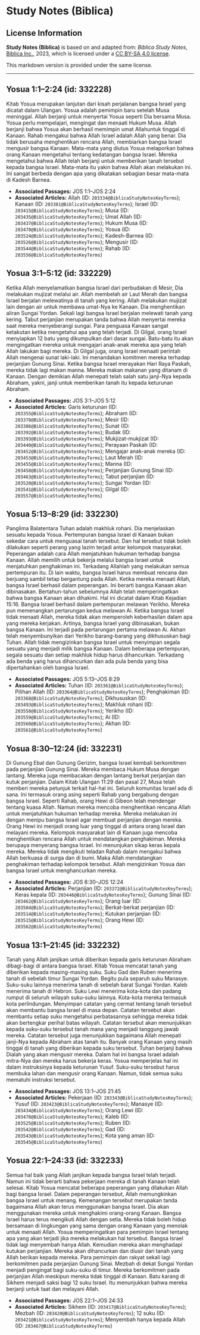 # Study Notes (Biblica)

## License Information

**Study Notes (Biblica)** is based on and adapted from: _Biblica Study Notes_, [Biblica Inc.](https://www.biblica.com/), 2023, which is licensed under a [CC BY-SA 4.0 license](https://creativecommons.org/licenses/by-sa/4.0/legalcode.en).

This markdown version is provided under the same license.



--------------------------------

## Yosua 1:1–2:24 (id: 332228)

Kitab Yosua merupakan lanjutan dari kisah perjalanan bangsa Israel yang dicatat dalam Ulangan. Yosua adalah pemimpin baru setelah Musa meninggal. Allah berjanji untuk menyertai Yosua seperti Dia bersama Musa. Yosua perlu mempelajari, mengingat dan menaati Hukum Musa. Allah berjanji bahwa Yosua akan berhasil memimpin umat Allahuntuk tinggal di Kanaan. Rahab mengakui bahwa Allah Israel adalah Allah yang benar. Dia tidak berusaha menghentikan rencana Allah, membiarkan bangsa Israel mengusir bangsa Kanaan. Mata\-mata yang diutus Yosua melaporkan bahwa orang Kanaan mengetahui tentang kedatangan bangsa Israel. Mereka mengetahui bahwa Allah telah berjanji untuk memberikan tanah tersebut kepada bangsa Israel. Mata\-mata itu yakin bahwa Allah akan melakukan ini. Ini sangat berbeda dengan apa yang dikatakan sebagian besar mata\-mata di Kadesh Barnea.

* **Associated Passages:** JOS 1:1–JOS 2:24
* **Associated Articles:** Allah (ID: `203334@BiblicaStudyNotesKeyTerms`); Kanaan (ID: `203381@BiblicaStudyNotesKeyTerms`); Israel (ID: `203415@BiblicaStudyNotesKeyTerms`); Musa (ID: `203435@BiblicaStudyNotesKeyTerms`); Umat Allah (ID: `203437@BiblicaStudyNotesKeyTerms`); Hukum Musa (ID: `203470@BiblicaStudyNotesKeyTerms`); Yosua (ID: `203524@BiblicaStudyNotesKeyTerms`); Kadesh-Barnea (ID: `203526@BiblicaStudyNotesKeyTerms`); Mengusir (ID: `203544@BiblicaStudyNotesKeyTerms`); Rahab (ID: `203556@BiblicaStudyNotesKeyTerms`)

## Yosua 3:1–5:12 (id: 332229)

Ketika Allah menyelamatkan bangsa Israel dari perbudakan di Mesir, Dia melakukan mujizat melalui air. Allah membelah air Laut Merah dan bangsa Israel berjalan melewatinya di tanah yang kering. Allah melakukan mujizat lain dengan air untuk membawa umat\-Nya ke Kanaan. Dia menghentikan aliran Sungai Yordan. Sekali lagi bangsa Israel berjalan melewati tanah yang kering. Tabut perjanjian merupakan tanda bahwa Allah menyertai mereka saat mereka menyeberangi sungai. Para penguasa Kanaan sangat ketakutan ketika mengetahui apa yang telah terjadi. Di Gilgal, orang Israel menyiapkan 12 batu yang dikumpulkan dari dasar sungai. Batu\-batu itu akan mengingatkan mereka untuk mengajari anak\-anak mereka apa yang telah Allah lakukan bagi mereka. Di Gilgal juga, orang Israel menaati perintah Allah mengenai sunat laki\-laki. Ini menandakan komitmen mereka terhadap perjanjian Gunung Sinai. Ketika bangsa Israel merayakan Hari Raya Paskah, mereka tidak lagi makan manna. Mereka makan makanan yang ditanam di Kanaan. Dengan demikian Allah menepati telah salah satu janji\-Nya kepada Abraham, yakni, janji untuk memberikan tanah itu kepada keturunan Abraham.

* **Associated Passages:** JOS 3:1–JOS 5:12
* **Associated Articles:** Garis keturunan (ID: `203355@BiblicaStudyNotesKeyTerms`); Abraham (ID: `203378@BiblicaStudyNotesKeyTerms`); Mesir (ID: `203386@BiblicaStudyNotesKeyTerms`); Sunat (ID: `203392@BiblicaStudyNotesKeyTerms`); Budak (ID: `203393@BiblicaStudyNotesKeyTerms`); Mukjizat-mukjizat (ID: `203440@BiblicaStudyNotesKeyTerms`); Perayaan Paskah (ID: `203452@BiblicaStudyNotesKeyTerms`); Mengajar anak-anak mereka (ID: `203453@BiblicaStudyNotesKeyTerms`); Laut Merah (ID: `203455@BiblicaStudyNotesKeyTerms`); Manna (ID: `203458@BiblicaStudyNotesKeyTerms`); Perjanjian Gunung Sinai (ID: `203463@BiblicaStudyNotesKeyTerms`); Tabut perjanjian (ID: `203520@BiblicaStudyNotesKeyTerms`); Sungai Yordan (ID: `203541@BiblicaStudyNotesKeyTerms`); Gilgal (ID: `203557@BiblicaStudyNotesKeyTerms`)

## Yosua 5:13–8:29 (id: 332230)

Panglima Balatentara Tuhan adalah makhluk rohani. Dia menjelaskan sesuatu kepada Yosua. Pertempuran bangsa Israel di Kanaan bukan sekedar cara untuk menguasai tanah tersebut. Dan hal tersebut tidak boleh dilakukan seperti perang yang lazim terjadi antar kelompok masyarakat. Peperangan adalah cara Allah menjatuhkan hukuman terhadap bangsa Kanaan. Allah memilih untuk bekerja melalui bangsa Israel untuk menjatuhkan penghakiman ini. Terkadang Allahlah yang melakukan semua pertempuran itu. Di lain waktu, bangsa Israel harus membuat rencana dan berjuang sambil tetap bergantung pada Allah. Ketika mereka menaati Allah, bangsa Israel berhasil dalam peperangan. Ini berarti bangsa Kanaan akan dibinasakan. Bertahun\-tahun sebelumnya Allah telah memperingatkan bahwa bangsa Kanaan akan dihakimi. Hal ini dicatat dalam Kitab Kejadian 15:16\. Bangsa Israel berhasil dalam pertempuran melawan Yerikho. Mereka pun memenangkan pertarungan kedua melawan Ai. Ketika bangsa Israel tidak menaati Allah, mereka tidak akan memperoleh keberhasilan dalam apa yang mereka kerjakan. Artinya, bangsa Israel yang dibinasakan, bukan bangsa Kanaan. Ini terjadi pada pertarungan pertama melawan Ai. Akhan telah menyembunyikan dari Yerikho barang\-barang yang dikhususkan bagi Tuhan. Allah tidak mengizinkan bangsa Israel untuk menyimpan segala sesuatu yang menjadi milik bangsa Kanaan. Dalam beberapa pertempuran, segala sesuatu dan setiap makhluk hidup harus dihancurkan. Terkadang ada benda yang harus dihancurkan dan ada pula benda yang bisa dipertahankan oleh bangsa Israel.

* **Associated Passages:** JOS 5:13–JOS 8:29
* **Associated Articles:** Tuhan (ID: `203361@BiblicaStudyNotesKeyTerms`); Pilihan Allah (ID: `203364@BiblicaStudyNotesKeyTerms`); Penghakiman (ID: `203368@BiblicaStudyNotesKeyTerms`); Dikhususkan (ID: `203493@BiblicaStudyNotesKeyTerms`); Makhluk rohani (ID: `203558@BiblicaStudyNotesKeyTerms`); Yerikho (ID: `203559@BiblicaStudyNotesKeyTerms`); Ai (ID: `203560@BiblicaStudyNotesKeyTerms`); Akhan (ID: `203561@BiblicaStudyNotesKeyTerms`)

## Yosua 8:30–12:24 (id: 332231)

Di Gunung Ebal dan Gunung Gerizim, bangsa Israel kembali berkomitmen pada perjanjian Gunung Sinai. Mereka membaca Hukum Musa dengan lantang. Mereka juga membacakan dengan lantang berkat perjanjian dan kutuk perjanjian. Dalam Kitab Ulangan 11:29 dan pasal 27, Musa telah memberi mereka petunjuk terkait hal\-hal ini. Seluruh komunitas Israel ada di sana. Ini termasuk orang asing seperti Rahab yang bergabung dengan bangsa Israel. Seperti Rahab, orang Hewi di Gibeon telah mendengar tentang kuasa Allah. Namun mereka mencoba menghentikan rencana Allah untuk menjatuhkan hukuman terhadap mereka. Mereka melakukan ini dengan menipu bangsa Israel agar membuat perjanjian dengan mereka. Orang Hewi ini menjadi orang luar yang tinggal di antara orang Israel dan melayani mereka. Kelompok masyarakat lain di Kanaan juga mencoba menghentikan rencana Allah untuk mendatangkan penghakiman. Mereka berupaya menyerang bangsa Israel. Ini menunjukan sikap keras kepala mereka. Mereka tidak mengikuti teladan Rahab dalam mengakui bahwa Allah berkuasa di surga dan di bumi. Maka Allah mendatangkan penghakiman terhadap kelompok tersebut. Allah mengizinkan Yosua dan bangsa Israel untuk menghancurkan mereka.

* **Associated Passages:** JOS 8:30–JOS 12:24
* **Associated Articles:** Perjanjian (ID: `203372@BiblicaStudyNotesKeyTerms`); Keras kepala (ID: `203446@BiblicaStudyNotesKeyTerms`); Gunung Sinai (ID: `203462@BiblicaStudyNotesKeyTerms`); Orang luar (ID: `203504@BiblicaStudyNotesKeyTerms`); Berkat-berkat perjanjian (ID: `203514@BiblicaStudyNotesKeyTerms`); Kutukan perjanjian (ID: `203515@BiblicaStudyNotesKeyTerms`); Orang Hewi (ID: `203562@BiblicaStudyNotesKeyTerms`)

## Yosua 13:1–21:45 (id: 332232)

Tanah yang Allah janjikan untuk diberikan kepada garis keturunan Abraham dibagi\-bagi di antara bangsa Israel. Kitab Yosua mencatat tanah yang diberikan kepada masing\-masing suku. Suku Gad dan Ruben menerima tanah di sebelah timur Sungai Yordan. Begitu pula separuh suku Manasye. Suku\-suku lainnya menerima tanah di sebelah barat Sungai Yordan. Kaleb menerima tanah di Hebron. Suku Lewi menerima kota\-kota dan padang rumput di seluruh wilayah suku\-suku lainnya. Kota\-kota mereka termasuk kota perlindungan. Menyimpan catatan yang cermat tentang tanah tersebut akan membantu bangsa Israel di masa depan. Catatan tersebut akan membantu setiap suku mengetahui perbatasannya sehingga mereka tidak akan bertengkar perihal batas wilayah. Catatan tersebut akan menunjukkan kepada suku\-suku tersebut tanah mana yang menjadi tanggung jawab mereka. Catatan tersebut juga menunjukkan bagaimana Allah menepati janji\-Nya kepada Abraham atas tanah itu. Banyak orang Kanaan yang masih tinggal di tanah yang diberikan kepada suku tersebut. Tuhan berjanji bahwa Dialah yang akan mengusir mereka. Dalam hal ini bangsa Israel adalah mitra\-Nya dan mereka harus bekerja keras. Yosua memperjelas hal ini dalam instruksinya kepada keturunan Yusuf. Suku\-suku tersebut harus membuka lahan dan mengusir orang Kanaan. Namun, tidak semua suku mematuhi instruksi tersebut.

* **Associated Passages:** JOS 13:1–JOS 21:45
* **Associated Articles:** Pekerjaan (ID: `203343@BiblicaStudyNotesKeyTerms`); Yusuf (ID: `203423@BiblicaStudyNotesKeyTerms`); Manasye (ID: `203434@BiblicaStudyNotesKeyTerms`); Orang Lewi (ID: `203478@BiblicaStudyNotesKeyTerms`); Kaleb (ID: `203525@BiblicaStudyNotesKeyTerms`); Ruben (ID: `203542@BiblicaStudyNotesKeyTerms`); Gad (ID: `203543@BiblicaStudyNotesKeyTerms`); Kota yang aman (ID: `203545@BiblicaStudyNotesKeyTerms`)

## Yosua 22:1–24:33 (id: 332233)

Semua hal baik yang Allah janjikan kepada bangsa Israel telah terjadi. Namun ini tidak berarti bahwa pekerjaan mereka di tanah Kanaan telah selesai. Kitab Yosua mencatat beberapa peperangan yang dilakukan Allah bagi bangsa Israel. Dalam peperangan tersebut, Allah memungkinkan bangsa Israel untuk menang. Kemenangan tersebut merupakan tanda bagaimana Allah akan terus menggunakan bangsa Israel. Dia akan menggunakan mereka untuk menghakimi orang\-orang Kanaan. Bangsa Israel harus terus mengikuti Allah dengan setia. Mereka tidak boleh hidup bersamaan di lingkungan yang sama dengan orang Kanaan yang menolak untuk menaati Allah. Yosua memperingatkan para pemimpin Israel tentang apa yang akan terjadi jika mereka melakukan hal tersebut. Bangsa Israel tidak lagi menyembah hanya Allah. Kemudian mereka akan menghadapi kutukan perjanjian. Mereka akan dihancurkan dan diusir dari tanah yang Allah berikan kepada mereka. Para pemimpin dan rakyat sekali lagi berkomitmen pada perjanjian Gunung Sinai. Mezbah di dekat Sungai Yordan menjadi pengingat bagi suku\-suku di timur. Mereka berkomitmen pada perjanjian Allah meskipun mereka tidak tinggal di Kanaan. Batu karang di Sikhem menjadi saksi bagi 12 suku Israel. Itu menunjukkan bahwa mereka berjanji untuk taat dan melayani Allah.

* **Associated Passages:** JOS 22:1–JOS 24:33
* **Associated Articles:** Sikhem (ID: `203417@BiblicaStudyNotesKeyTerms`); Mezbah (ID: `203420@BiblicaStudyNotesKeyTerms`); 12 suku (ID: `203421@BiblicaStudyNotesKeyTerms`); Menyembah hanya kepada Allah (ID: `203467@BiblicaStudyNotesKeyTerms`)

